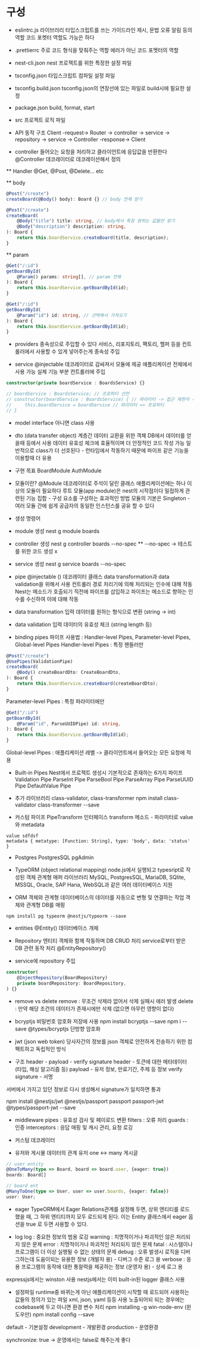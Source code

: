 # 구성
- eslintrc.js
라이브러리 
타입스크립트를 쓰는 가이드라인 제시, 문법 오류 알림 등의 역할
코드 포켓터 역할도 가능은 하다

- .prettierrc
주로 코드 형식을 맞춰주는 역할
에러가 아닌 코드 포멧터의 역할

- nest-cli.json
nest 프로젝트를 위한 특정한 설정 파일

- tsconfig.json
타입스크립트 컴파일 설정 파일

- tsconfig.build.json
tsconfig.json의 연장선에 있는 파일로 build시에 필요한 설정

- package.json
build, format, start 

- src
프로젝트 로직 파일 

- API 동작 구조
Client -request-> Router -> controller -> service -> repository -> service -> Controller -response-> Client

* controller
들어오는 요청을 처리하고 클라이언트에 응답값을 반환한다
@Controller 데코레이터로 데코레이션해서 정의

** Handler
@Get, @Post, @Delete... etc

** body
``` ts
@Post("/create")
createBoard(@Body() body): Board {} // body 전체 받기

@Post("/create")
createBoard(
    @Body("title") title: string, // body에서 특정 원하는 값들만 받기
    @Body("description") description: string, 
): Board {
    return this.boardService.createBoard(title, description);
}
```

** param
``` ts
@Get("/:id")
getBoardById(
    @Param() params: string[], // param 전체
): Board {
    return this.boardService.getBoardById(id);
}

@Get("/:id")
getBoardById(
    @Param("id") id: string, // 선택해서 가져오기
): Board {
    return this.boardService.getBoardById(id);
}
```

* providers
종속성으로 주입할 수 있다
서비스, 리포지토리, 팩토리, 헬퍼 등을 컨트롤러에서 사용할 수 있게 넣어주는게 종속성 주입

* service
@injectable 데코레이터로 감싸져서 모듈에 제공
애플리케이션 전체에서 사용 가능
실제 기능 부분
컨트롤러에 주입 
``` ts
constructor(private boardService : BoardsService) {}

// boardService : BoardsService; // 프로퍼티 선언
// constructor(boardService : BoardsService) { // 파라미터 -> 접근 제한자 사용시 암묵적으로 클래스 프로퍼티
//     this.boardService = boardService // 파라미터 => 프로퍼티
// }
```

* model
interface 아니면 class 사용

* dto (data transfer object)
계층간 데이터 교환을 위한 객체
DB에서 데이터를 얻을때 등에서 사용
데이터 유효성 체크에 효율적이며 더 안정적인 코드 작성 가능
일반적으로 class가 더 선호된다 - 런타임에서 작동하기 때문에 파이프 같은 기능을 이용할때 더 유용

- 구현 목표
BoardModule
AuthModule

- 모듈이란?
@Module 데코레이터로 주석이 달린 클래스
애플리케이션에는 하나 이상의 모듈이 필요하다
루트 모듈(app module)은 nest의 시작점이다
밀접하게 관련된 기능 집합 - 구성 요소를 구성하는 효과적인 방법
모듈의 기본은 Singleton - 여러 모듈 간에 쉽게 공급자의 동일한 인스턴스를 공유 할 수 있다

- 생성 명령어
* module 생성
nest g module boards

* controller 생성
nest g controller boards --no-spec
** --no-spec -> 테스트를 위한 코드 생성 x

* service 생성
nest g service boards --no-spec


- pipe
@injectable () 데코레이터 클래스
data transformation과 data validation을 위해서 사용
컨트롤러 경로 처리기에 의해 처리되는 인수에 대해 작동
Nest는 메소드가 호출되기 직전에 파이프를 삽입하고 파이프는 메소드로 향하는 인수를 수신하여 이에 대해 작동

* data transformation
입력 데이터를 원하는 형식으로 변환 (string -> int)

* data validation
입력 데이터의 유효성 체크 (string length 등)

* binding pipes
파이프 사용법 : Handler-level Pipes, Parameter-level Pipes, Global-level Pipes
Handler-level Pipes : 특정 핸들러만
``` ts
@Post("/create")
@UsePipes(ValidationPipe)
createBoard(
    @Body() createBoardDto: CreateBoardDto,
): Board {
    return this.boardService.createBoard(createBoardDto);
}
```
Parameter-level Pipes : 특정 파라미터에만
```ts
@Get("/:id")
getBoardById(
    @Param("id", ParseUUIDPipe) id: string,
): Board {
    return this.boardService.getBoardById(id);
}
```
Global-level Pipes : 애플리케이션 레벨 -> 클라이언트에서 들어오는 모든 요청에 적용

* Built-in Pipes
Nest에서 프로젝트 생성시 기본적으로 존재하는 6가지 파이프
Validation Pipe
ParseInt Pipe
ParseBool Pipe
ParseArray Pipe
ParseUUID Pipe
DefaultValue Pipe

* 추가 라이브러리
class-validator, class-transformer
npm install class-validator class-transformer --save

* 커스텀 파이프
PipeTransform 인터페이스
transform 메소드 - 파라미터로 value와 metadata
```
value sdfdsf
metadata { metatype: [Function: String], type: 'body', data: 'status' }
```

- Postgres
PostgresSQL
pgAdmin

- TypeORM (object relational mapping)
node.js에서 실행되고 typesript로 작성된 객체 관계형 매퍼 라이브러리
MySQL, PostgresSQL, MariaDB, SQlite, MSSQL, Oracle, SAP Hana, WebSQL과 같은 여러 데이터베이스 지원

* ORM
객체와 관계형 데이터베이스의 데이터를 자동으로 변형 및 연결하는 작업
객체와 관계형 DB를 매핑
```
npm install pg typeorm @nestjs/typeorm --save
```

* entities
@Entity()
데이터베이스 개체

- Repository
엔티티 객체와 함께 작동하며 DB CRUD 처리 
service로부터 받은 DB 관련 동작 처리
@EntityRepository()

* service에 repository 주입
``` ts
constructor(
    @InjectRepository(BoardRepository)
    private boardRepository: BoardRepository,
) {}
```

* remove vs delete
remove : 무조건 삭제라 없어서 삭제 실패시 에러 발생
delete : 만약 해당 조건의 데이터가 존재시에만 삭제 (없으면 아무런 영향이 없다)

* bcryptjs
비밀번호 암호화 저장에 사용
npm install bcryptjs --save
npm i --save @types/bcryptjs 
단방향 암호화

- jwt (json web token)
당사자간의 정보를 json 객체로 안전하게 전송하기 위한 컴팩트하고 독립적인 방식

* 구조
header - payload - verify signature
header - 토큰에 대한 메타데이터 (타입, 해싱 알고리즘 등)
payload - 유저 정보, 만료기간, 주제 등 정보
verify signature - 서명

서버에서 가지고 있던 정보로 다시 생성해서 signature가 일치하면 통과

npm install @nestjs/jwt @nestjs/passport passport passport-jwt @types/passport-jwt --save

* middleware
pipes : 유효성 검사 및 페이로드 변환
filters : 오류 처리
guards : 인증
interceptors : 응답 매핑 및 캐시 관리, 요청 로깅

* 커스텀 데코레이터

* 유저와 게시물 데이터의 관계
유저 one <-> many 게시글
``` ts
// user entity
@OneToMany(type => Board, board => board.user, {eager: true})
boards: Board[]

// board ent
@ManyToOne(type => User, user => user.boards, {eager: false})
user: User;
```

- eager
TypeORM에서 Eager Relations관계를 설정해 두면, 상위 엔티티를 로드했을 때, 그 하위 엔티티까지 모두 로드되게 된다. 
이는 Entity 클래스에서 eager 옵션을 true 로 두면 사용할 수 있다. 

* log
log : 중요한 정보의 범용 로깅
warning : 치명적이거나 파괴적인 않은 처리되지 않은 문제
error : 치명적이거나 파괴적인 처리되지 않은 문제
fatal : 시스템이나 프로그램이 더 이상 실행될 수 없는 상태의 문제
debug : 오류 발생시 로직을 디버그하는데 도움이되는 유용한 정보 (개발자 용) - 디버그 수준 로그 용
verbose : 응용 프로그램의 동작에 대한 통찰력을 제공하는 정보 (운영자 용) - 상세 로그 용

expressjs에서는 winston 사용
nestjs에서는 이미 built-in된 logger 클래스 사용

* 설정파일
runtime중 바뀌는게 아닌 애플리케이션이 시작할 때 로드되어 사용하는 값들의 정의가 있는 파일
xml, json, yaml 등등 사용
노출되어되 되는 경우에는 codebase에 두고 아니면 환경 변수 처리
npm installing -g win-node-env (윈도우만)
npm install config --save

default - 기본설정
development - 개발환경
production - 운영환경

synchronize: true -> 운영에서는 false로 해주는게 좋다